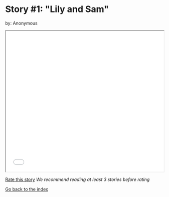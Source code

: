 # Story #1: "Lily and Sam"
by: Anonymous


<iframe src="../stories/01-Lily_and_Sam.html" height="450px" width="100%"> </iframe>

[Rate this story](https://forms.gle/zbTTGuidhwvabMLT9) *We recommend reading at least 3 stories before rating*

[Go back to the index](../index.md)

